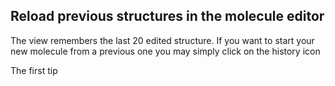 ## Reload previous structures in the molecule editor

The view remembers the last 20 edited structure. If you want to start your new molecule from a previous one you may simply click on the history icon

The first tip
